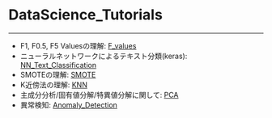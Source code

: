 # DataScience_Tutorials
***
- F1, F0.5, F5 Valuesの理解: [F_values](F_values/)
- ニューラルネットワークによるテキスト分類(keras): [NN_Text_Classification](NN_Text_Classification/)
- SMOTEの理解: [SMOTE](SMOTE/)
- K近傍法の理解: [KNN](KNN/) 
- 主成分分析/固有値分解/特異値分解に関して: [PCA](PCA/)
- 異常検知: [Anomaly_Detection](Anomaly_Detection/)
